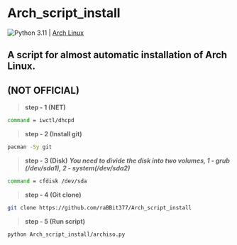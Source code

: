 # Arch_script_install
![Python 3.11]([https://img.shields.io/pypi/pyversions/clubhouse?color=blueviolet](https://img.shields.io/pypi/pyversions/python)) | [Arch Linux](https://archlinux.org/)

## A script for almost automatic installation of Arch Linux. 
## (NOT OFFICIAL)

> **step - 1 (NET)** 

```bash
command = iwctl/dhcpd
```
> **step - 2 (Install git)**

```bash
pacman -Sy git
```
> **step - 3 (Disk)** ***You need to divide the disk into two volumes, 1 - grub (/dev/sda1), 2 - system(/dev/sda2)***

```bash
command = cfdisk /dev/sda
```
> **step - 4 (Git clone)**

```bash
git clone https://github.com/raBBit377/Arch_script_install
```
> **step - 5 (Run script)**

```bash
python Arch_script_install/archiso.py
```
